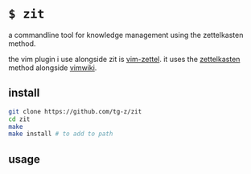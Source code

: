 # `$ zit`

a commandline tool for knowledge management using the zettelkasten method.

the vim plugin i use alongside zit is [vim-zettel](https://github.com/michal-h21/vim-zettel). it uses the [zettelkasten](https://zettelkasten.de/) method alongside [vimwiki](https://github.com/vimwiki/vimwiki).

## install
```sh
git clone https://github.com/tg-z/zit
cd zit
make
make install # to add to path
```

## usage

